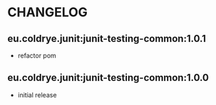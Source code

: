 # CHANGELOG

## eu.coldrye.junit:junit-testing-common:1.0.1

- refactor pom

## eu.coldrye.junit:junit-testing-common:1.0.0

- initial release

